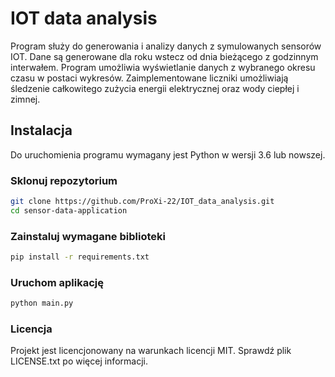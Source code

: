 # IOT data analysis

Program służy do generowania i analizy danych z symulowanych sensorów IOT. Dane są generowane dla roku wstecz od dnia bieżącego z godzinnym interwałem. Program umożliwia wyświetlanie danych z wybranego okresu czasu w postaci wykresów. Zaimplementowane liczniki umożliwiają śledzenie całkowitego zużycia energii elektrycznej oraz wody ciepłej i zimnej.

## Instalacja

Do uruchomienia programu wymagany jest Python w wersji 3.6 lub nowszej.

### Sklonuj repozytorium

```bash
git clone https://github.com/ProXi-22/IOT_data_analysis.git
cd sensor-data-application
```

### Zainstaluj wymagane biblioteki

```bash
pip install -r requirements.txt
```
### Uruchom aplikację

```bash
python main.py
```

### Licencja
Projekt jest licencjonowany na warunkach licencji MIT. Sprawdź plik LICENSE.txt po więcej informacji.